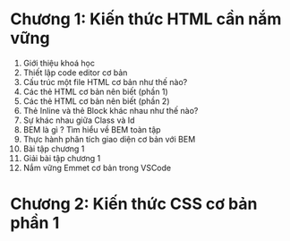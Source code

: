 # Chương 1: Kiến thức HTML cần nắm vững
1. Giới thiệu khoá học
2. Thiết lập code editor cơ bản
3. Cấu trúc một file HTML cơ bản như thế nào?
4. Các thẻ HTML cơ bản nên biết (phần 1)
5. Các thẻ HTML cơ bản nên biết (phần 2)
6. Thẻ Inline và thẻ Block khác nhau như thế nào?
7. Sự khác nhau giữa Class và Id
8. BEM là gì ? Tìm hiểu về BEM toàn tập
9. Thực hành phân tích giao diện cơ bản với BEM
10. Bài tập chương 1
11. Giải bài tập chương 1
12. Nắm vững Emmet cơ bản trong VSCode

# Chương 2: Kiến thức CSS cơ bản phần 1
